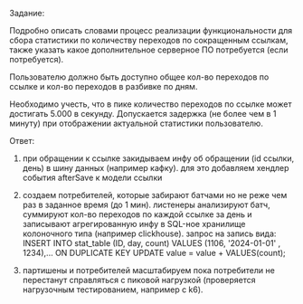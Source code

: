 Задание:

Подробно описать словами процесс реализации функциональности для сбора статистики по количеству переходов по сокращенным ссылкам, также указать какое дополнительное серверное ПО потребуется (если потребуется).

Пользователю должно быть доступно общее кол-во переходов по ссылке и кол-во переходов в разбивке по дням.

Необходимо учесть, что в пике количество переходов по ссылке может достигать 5.000 в секунду. Допускается задержка (не более чем в 1 минуту) при отображении актуальной статистики пользователю.

Ответ:

1. при обращении к ссылке закидываем инфу об обращении (id ссылки, день) в шину данных (например кафку). для это добавляем хендлер события afterSave к модели ссылки

2. создаем потребителей, которые забирают батчами но не реже чем раз в заданное время (до 1 мин). листенеры анализируют батч, суммируют кол-во переходов по каждой ссылке за день и записывают агрегированную инфу в SQL-ное хранилище колоночного типа (например clickhouse). запрос на запись вида:
INSERT INTO stat_table (ID, day, count) VALUES (1106, '2024-01-01' , 1234),... ON DUPLICATE KEY UPDATE value = value + VALUES(count);

3. партишены и потребителей масштабируем пока потребители не перестанут справляться с пиковой нагрузкой (проверяется нагрузочным тестированием, например c k6).
